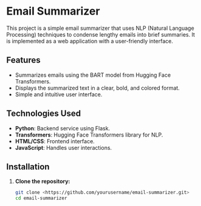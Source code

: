 # Email Summarizer

This project is a simple email summarizer that uses NLP (Natural Language Processing) techniques to condense lengthy emails into brief summaries. It is implemented as a web application with a user-friendly interface.

## Features

- Summarizes emails using the BART model from Hugging Face Transformers.
- Displays the summarized text in a clear, bold, and colored format.
- Simple and intuitive user interface.

## Technologies Used

- **Python**: Backend service using Flask.
- **Transformers**: Hugging Face Transformers library for NLP.
- **HTML/CSS**: Frontend interface.
- **JavaScript**: Handles user interactions.

## Installation

1. **Clone the repository:**

   ```bash
   git clone <https://github.com/yourusername/email-summarizer.git>
   cd email-summarizer
